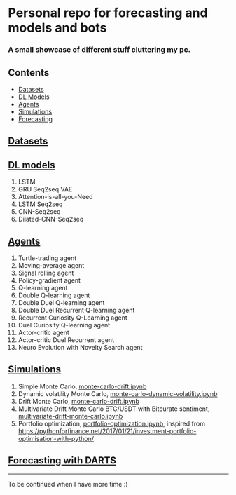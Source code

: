 # Personal repo for forecasting and models and bots
### A small showcase of different stuff cluttering my pc.


## Contents
  * [Datasets](#datasets)
  * [DL Models](#deep-learning)
  * [Agents](#agents)
  * [Simulations](#simulations)
  * [Forecasting](#forecasting)

## [Datasets](datasets)

## [DL models](deep-learning)
 1. LSTM
 2. GRU Seq2seq VAE
 3. Attention-is-all-you-Need
 4. LSTM Seq2seq
 5. CNN-Seq2seq
 6. Dilated-CNN-Seq2seq


## [Agents](agent)
 1. Turtle-trading agent
 2. Moving-average agent
 3. Signal rolling agent
 4. Policy-gradient agent
 5. Q-learning agent
 6. Double Q-learning agent
 7. Double Duel Q-learning agent
 8. Double Duel Recurrent Q-learning agent
 9. Recurrent Curiosity Q-Learning agent
 10. Duel Curiosity Q-learning agent
 11. Actor-critic agent
 12. Actor-critic Duel Recurrent agent
 13. Neuro Evolution with Novelty Search agent


## [Simulations](simulation)

1. Simple Monte Carlo, [monte-carlo-drift.ipynb](simulation/monte-carlo-drift.ipynb)
2. Dynamic volatility Monte Carlo, [monte-carlo-dynamic-volatility.ipynb](simulation/monte-carlo-dynamic-volatility.ipynb)
3. Drift Monte Carlo, [monte-carlo-drift.ipynb](simulation/monte-carlo-drift.ipynb)
4. Multivariate Drift Monte Carlo BTC/USDT with Bitcurate sentiment, [multivariate-drift-monte-carlo.ipynb](simulation/multivariate-drift-monte-carlo.ipynb)
5. Portfolio optimization, [portfolio-optimization.ipynb](simulation/portfolio-optimization.ipynb), inspired from https://pythonforfinance.net/2017/01/21/investment-portfolio-optimisation-with-python/


## [Forecasting with DARTS](forecaszting)


---

To be continued when I have more time :)
